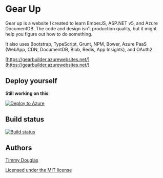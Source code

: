 ﻿
# Gear Up

Gear up is a website I created to learn EmberJS, ASP.NET v5, and Azure DocumentDB. The code and design isn't production quality, but it might help you figure out how to do something.

It also uses Bootstrap, TypeScript, Grunt, NPM, Bower, Azure PaaS (WebApp, CDN, DocumentDB, Blob, Redis, App Insights), and OAuth2.


[https://gearbuilder.azurewebsites.net/](https://gearbuilder.azurewebsites.net/)



## Deploy yourself

**Still working on this**:

[![Deploy to Azure](http://azuredeploy.net/deploybutton.png)](https://azuredeploy.net/)


## Build status

[![Build status](https://ci.appveyor.com/api/projects/status/aaipba79udxl27pl?svg=true)](https://ci.appveyor.com/project/timmydo/gearup)


## Authors 

[Timmy Douglas](https://github.com/timmydo)

[Licensed under the MIT license](http://www.opensource.org/licenses/mit-license.php)